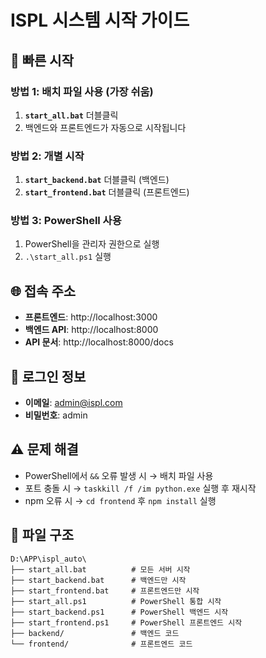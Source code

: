 # ISPL 시스템 시작 가이드

## 🚀 빠른 시작

### 방법 1: 배치 파일 사용 (가장 쉬움)
1. **`start_all.bat`** 더블클릭
2. 백엔드와 프론트엔드가 자동으로 시작됩니다

### 방법 2: 개별 시작
1. **`start_backend.bat`** 더블클릭 (백엔드)
2. **`start_frontend.bat`** 더블클릭 (프론트엔드)

### 방법 3: PowerShell 사용
1. PowerShell을 관리자 권한으로 실행
2. `.\start_all.ps1` 실행

## 🌐 접속 주소
- **프론트엔드**: http://localhost:3000
- **백엔드 API**: http://localhost:8000
- **API 문서**: http://localhost:8000/docs

## 🔑 로그인 정보
- **이메일**: admin@ispl.com
- **비밀번호**: admin

## ⚠️ 문제 해결
- PowerShell에서 `&&` 오류 발생 시 → 배치 파일 사용
- 포트 충돌 시 → `taskkill /f /im python.exe` 실행 후 재시작
- npm 오류 시 → `cd frontend` 후 `npm install` 실행

## 📁 파일 구조
```
D:\APP\ispl_auto\
├── start_all.bat          # 모든 서버 시작
├── start_backend.bat      # 백엔드만 시작
├── start_frontend.bat     # 프론트엔드만 시작
├── start_all.ps1          # PowerShell 통합 시작
├── start_backend.ps1      # PowerShell 백엔드 시작
├── start_frontend.ps1     # PowerShell 프론트엔드 시작
├── backend/               # 백엔드 코드
└── frontend/              # 프론트엔드 코드
```

